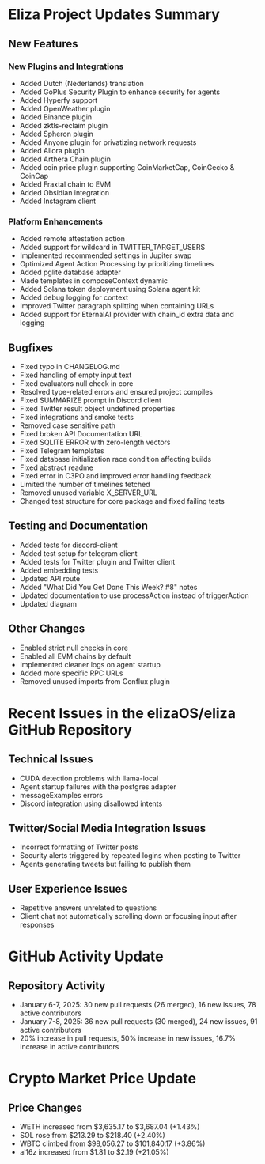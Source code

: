 # Eliza Project Updates Summary

## New Features

### New Plugins and Integrations
- Added Dutch (Nederlands) translation
- Added GoPlus Security Plugin to enhance security for agents
- Added Hyperfy support
- Added OpenWeather plugin
- Added Binance plugin
- Added zktls-reclaim plugin
- Added Spheron plugin
- Added Anyone plugin for privatizing network requests
- Added Allora plugin
- Added Arthera Chain plugin
- Added coin price plugin supporting CoinMarketCap, CoinGecko & CoinCap
- Added Fraxtal chain to EVM
- Added Obsidian integration
- Added Instagram client

### Platform Enhancements
- Added remote attestation action
- Added support for wildcard in TWITTER_TARGET_USERS
- Implemented recommended settings in Jupiter swap
- Optimized Agent Action Processing by prioritizing timelines
- Added pglite database adapter
- Made templates in composeContext dynamic
- Added Solana token deployment using Solana agent kit
- Added debug logging for context
- Improved Twitter paragraph splitting when containing URLs
- Added support for EternalAI provider with chain_id extra data and logging

## Bugfixes
- Fixed typo in CHANGELOG.md
- Fixed handling of empty input text
- Fixed evaluators null check in core
- Resolved type-related errors and ensured project compiles
- Fixed SUMMARIZE prompt in Discord client
- Fixed Twitter result object undefined properties
- Fixed integrations and smoke tests
- Removed case sensitive path
- Fixed broken API Documentation URL
- Fixed SQLITE ERROR with zero-length vectors
- Fixed Telegram templates
- Fixed database initialization race condition affecting builds
- Fixed abstract readme
- Fixed error in C3PO and improved error handling feedback
- Limited the number of timelines fetched
- Removed unused variable X_SERVER_URL
- Changed test structure for core package and fixed failing tests

## Testing and Documentation
- Added tests for discord-client
- Added test setup for telegram client
- Added tests for Twitter plugin and Twitter client
- Added embedding tests
- Updated API route
- Added "What Did You Get Done This Week? #8" notes
- Updated documentation to use processAction instead of triggerAction
- Updated diagram

## Other Changes
- Enabled strict null checks in core
- Enabled all EVM chains by default
- Implemented cleaner logs on agent startup
- Added more specific RPC URLs
- Removed unused imports from Conflux plugin

# Recent Issues in the elizaOS/eliza GitHub Repository

## Technical Issues
- CUDA detection problems with llama-local
- Agent startup failures with the postgres adapter
- messageExamples errors
- Discord integration using disallowed intents

## Twitter/Social Media Integration Issues
- Incorrect formatting of Twitter posts
- Security alerts triggered by repeated logins when posting to Twitter
- Agents generating tweets but failing to publish them

## User Experience Issues
- Repetitive answers unrelated to questions
- Client chat not automatically scrolling down or focusing input after responses

# GitHub Activity Update

## Repository Activity
- January 6-7, 2025: 30 new pull requests (26 merged), 16 new issues, 78 active contributors
- January 7-8, 2025: 36 new pull requests (30 merged), 24 new issues, 91 active contributors
- 20% increase in pull requests, 50% increase in new issues, 16.7% increase in active contributors

# Crypto Market Price Update

## Price Changes
- WETH increased from $3,635.17 to $3,687.04 (+1.43%)
- SOL rose from $213.29 to $218.40 (+2.40%)
- WBTC climbed from $98,056.27 to $101,840.17 (+3.86%)
- ai16z increased from $1.81 to $2.19 (+21.05%)